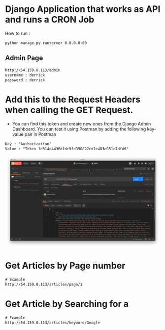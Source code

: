 # Django Application that works as API and runs a CRON Job

How to run : 

```
python manage.py runserver 0.0.0.0:80
```

## Admin Page
```
http://54.159.0.113/admin
username : derrick
password : derrick  
```


# Add this to the Request Headers when calling the GET Request. 
- You can find this token and create new ones from the Django Admin Dashboard. You can test it using Postman by adding the following key-value pair in Postman

```
Key : "Authorization"
Value : "Token fd314d4436dfdc9fd990822cd1e483d951c7dfd6"
```

![Postman](postman.png)

# Get Articles by Page number

```
# Example
http://54.159.0.113/articles/page/1
```

# Get Article by Searching for a <keyword>

```
# Example
http://54.159.0.113/articles/keyword/Google
```